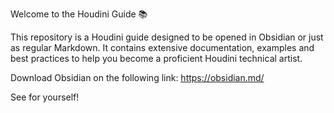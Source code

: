 Welcome to the Houdini Guide 📚

This repository is a Houdini guide designed to be opened in Obsidian or just as regular Markdown. It contains extensive documentation, examples and best practices to help you become a proficient Houdini technical artist.

Download Obsidian on the following link: https://obsidian.md/

See for yourself!